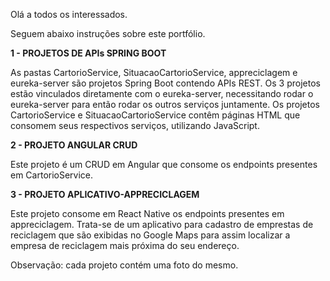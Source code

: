 Olá a todos os interessados.


Seguem abaixo instruções sobre este portfólio.


**1 - PROJETOS DE APIs SPRING BOOT**


As pastas CartorioService, SituacaoCartorioService, appreciclagem e eureka-server são projetos Spring Boot contendo APIs REST. Os 3 projetos estão vinculados
diretamente com o eureka-server, necessitando rodar o eureka-server para então rodar os outros serviços juntamente. Os projetos CartorioService e
SituacaoCartorioService contêm páginas HTML que consomem seus respectivos serviços, utilizando JavaScript.


**2 - PROJETO ANGULAR CRUD**


Este projeto é um CRUD em Angular que consome os endpoints presentes em CartorioService.


**3 - PROJETO APLICATIVO-APPRECICLAGEM**


Este projeto consome em React Native os endpoints presentes em appreciclagem. Trata-se de um aplicativo para cadastro de emprestas de reciclagem que são exibidas
no Google Maps para assim localizar a empresa de reciclagem mais próxima do seu endereço.


Observação: cada projeto contém uma foto do mesmo.